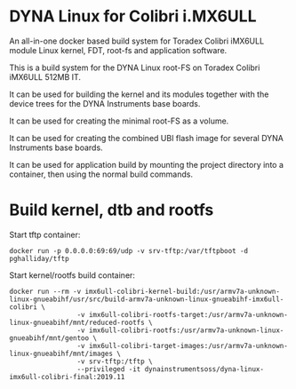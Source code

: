 # DYNA Linux for Colibri i.MX6ULL

An all-in-one docker based build system for Toradex Colibri iMX6ULL module Linux kernel, FDT, root-fs and application software.

This is a build system for the DYNA Linux root-FS on Toradex Colibri iMX6ULL 512MB IT.

It can be used for building the kernel and its modules together with the device trees for the
DYNA Instruments base boards.

It can be used for creating the minimal root-FS as a volume.

It can be used for creating the combined UBI flash image for several DYNA Instruments base boards.

It can be used for application build by mounting the project directory into a container, then using the normal build commands.

# Build kernel, dtb and rootfs

Start tftp container:

`docker run -p 0.0.0.0:69:69/udp -v srv-tftp:/var/tftpboot -d pghalliday/tftp`

Start kernel/rootfs build container:

```
docker run --rm -v imx6ull-colibri-kernel-build:/usr/armv7a-unknown-linux-gnueabihf/usr/src/build-armv7a-unknown-linux-gnueabihf-imx6ull-colibri \
                 -v imx6ull-colibri-rootfs-target:/usr/armv7a-unknown-linux-gnueabihf/mnt/reduced-rootfs \
                 -v imx6ull-colibri-rootfs:/usr/armv7a-unknown-linux-gnueabihf/mnt/gentoo \
                 -v imx6ull-colibri-target-images:/usr/armv7a-unknown-linux-gnueabihf/mnt/images \
                 -v srv-tftp:/tftp \
                 --privileged -it dynainstrumentsoss/dyna-linux-imx6ull-colibri-final:2019.11
```

